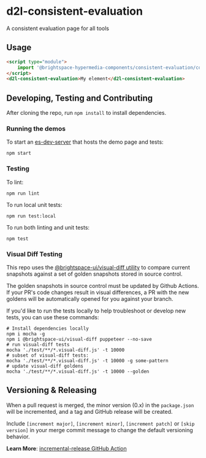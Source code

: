 # d2l-consistent-evaluation

A consistent evaluation page for all tools

## Usage

```html
<script type="module">
    import '@brightspace-hypermedia-components/consistent-evaluation/consistent-evaluation.js';
</script>
<d2l-consistent-evaluation>My element</d2l-consistent-evaluation>
```

## Developing, Testing and Contributing

After cloning the repo, run `npm install` to install dependencies.

### Running the demos

To start an [es-dev-server](https://open-wc.org/developing/es-dev-server.html) that hosts the demo page and tests:

```shell
npm start
```

### Testing

To lint:

```shell
npm run lint
```

To run local unit tests:

```shell
npm run test:local
```

To run both linting and unit tests:

```shell
npm test
```

### Visual Diff Testing

This repo uses the [@brightspace-ui/visual-diff utility](https://github.com/BrightspaceUI/visual-diff/) to compare current snapshots against a set of golden snapshots stored in source control.

The golden snapshots in source control must be updated by Github Actions.  If your PR's code changes result in visual differences, a PR with the new goldens will be automatically opened for you against your branch.

If you'd like to run the tests locally to help troubleshoot or develop new tests, you can use these commands:

```shell
# Install dependencies locally
npm i mocha -g
npm i @brightspace-ui/visual-diff puppeteer --no-save
# run visual-diff tests
mocha './test/**/*.visual-diff.js' -t 10000
# subset of visual-diff tests:
mocha './test/**/*.visual-diff.js' -t 10000 -g some-pattern
# update visual-diff goldens
mocha './test/**/*.visual-diff.js' -t 10000 --golden
```

## Versioning & Releasing

When a pull request is merged, the minor version (0.x) in the `package.json` will be incremented, and a tag and GitHub release will be created.

Include `[increment major]`, `[increment minor]`, `[increment patch]` or `[skip version]` in your merge commit message to change the default versioning behavior.

**Learn More**: [incremental-release GitHub Action](https://github.com/BrightspaceUI/actions/tree/master/incremental-release)
